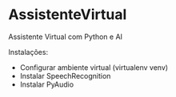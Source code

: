 # AssistenteVirtual
Assistente Virtual com Python e AI


Instalações:
- Configurar ambiente virtual (virtualenv venv)
- Instalar SpeechRecognition
- Instalar PyAudio